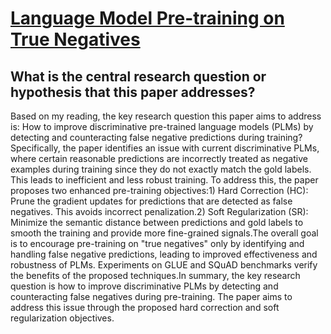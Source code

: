 # [Language Model Pre-training on True Negatives](https://arxiv.org/abs/2212.00460v1)

## What is the central research question or hypothesis that this paper addresses?

Based on my reading, the key research question this paper aims to address is: How to improve discriminative pre-trained language models (PLMs) by detecting and counteracting false negative predictions during training?Specifically, the paper identifies an issue with current discriminative PLMs, where certain reasonable predictions are incorrectly treated as negative examples during training since they do not exactly match the gold labels. This leads to inefficient and less robust training. To address this, the paper proposes two enhanced pre-training objectives:1) Hard Correction (HC): Prune the gradient updates for predictions that are detected as false negatives. This avoids incorrect penalization.2) Soft Regularization (SR): Minimize the semantic distance between predictions and gold labels to smooth the training and provide more fine-grained signals.The overall goal is to encourage pre-training on "true negatives" only by identifying and handling false negative predictions, leading to improved effectiveness and robustness of PLMs. Experiments on GLUE and SQuAD benchmarks verify the benefits of the proposed techniques.In summary, the key research question is how to improve discriminative PLMs by detecting and counteracting false negatives during pre-training. The paper aims to address this issue through the proposed hard correction and soft regularization objectives.
